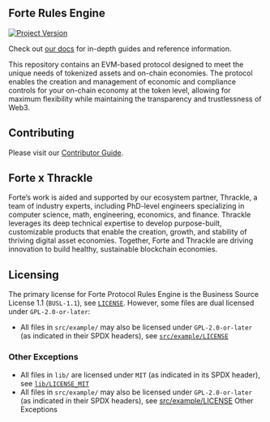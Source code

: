 ## Forte Rules Engine
[![Project Version][version-image]][version-url]

Check out [our docs](https://docs.forterulesengine.io) for in-depth guides and reference information.

This repository contains an EVM-based protocol designed to meet the unique needs of tokenized assets and on-chain economies. The protocol enables the creation and management of economic and compliance controls for your on-chain economy at the token level, allowing for maximum flexibility while maintaining the transparency and trustlessness of Web3.

## Contributing

Please visit our [Contributor Guide](./CONTRIBUTING.md).

## Forte x Thrackle

Forte’s work is aided and supported by our ecosystem partner, Thrackle, a team of industry experts, including PhD-level engineers specializing in computer science, math, engineering, economics, and finance. Thrackle leverages its deep technical expertise to develop purpose-built, customizable products that enable the creation, growth, and stability of thriving digital asset economies. Together, Forte and Thrackle are driving innovation to build healthy, sustainable blockchain economies.

## Licensing

The primary license for Forte Protocol Rules Engine is the Business Source License 1.1 (`BUSL-1.1`), see [`LICENSE`](./LICENSE). However, some files are dual licensed under `GPL-2.0-or-later`:

- All files in `src/example/` may also be licensed under `GPL-2.0-or-later` (as indicated in their SPDX headers), see [`src/example/LICENSE`](./src/example/LICENSE)

### Other Exceptions

- All files in `lib/` are licensed under `MIT` (as indicated in its SPDX header), see [`lib/LICENSE_MIT`](lib/LICENSE_MIT)
- All files in `src/example/` may also be licensed under `GPL-2.0-or-later` (as indicated in their SPDX headers), see [src/example/LICENSE](src/example/LICENSE)
Other Exceptions



[version-image]: https://img.shields.io/badge/Version-0.0.1-brightgreen?style=for-the-badge&logo=appveyor
[version-url]: https://github.com/thrackle-io/forte-rules-engine